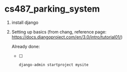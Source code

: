 # cs487_parking_system

1. install django
2. Setting up basics (from chang, reference page: https://docs.djangoproject.com/en/3.0/intro/tutorial01/)
    
    Already done:
    
    - [ ] 
      ```shell
      django-admin startproject mysite
      ```

